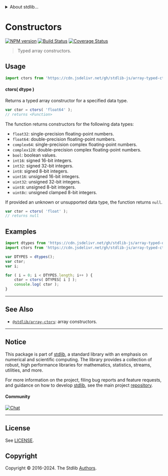 <!--

@license Apache-2.0

Copyright (c) 2024 The Stdlib Authors.

Licensed under the Apache License, Version 2.0 (the "License");
you may not use this file except in compliance with the License.
You may obtain a copy of the License at

   http://www.apache.org/licenses/LICENSE-2.0

Unless required by applicable law or agreed to in writing, software
distributed under the License is distributed on an "AS IS" BASIS,
WITHOUT WARRANTIES OR CONDITIONS OF ANY KIND, either express or implied.
See the License for the specific language governing permissions and
limitations under the License.

-->


<details>
  <summary>
    About stdlib...
  </summary>
  <p>We believe in a future in which the web is a preferred environment for numerical computation. To help realize this future, we've built stdlib. stdlib is a standard library, with an emphasis on numerical and scientific computation, written in JavaScript (and C) for execution in browsers and in Node.js.</p>
  <p>The library is fully decomposable, being architected in such a way that you can swap out and mix and match APIs and functionality to cater to your exact preferences and use cases.</p>
  <p>When you use stdlib, you can be absolutely certain that you are using the most thorough, rigorous, well-written, studied, documented, tested, measured, and high-quality code out there.</p>
  <p>To join us in bringing numerical computing to the web, get started by checking us out on <a href="https://github.com/stdlib-js/stdlib">GitHub</a>, and please consider <a href="https://opencollective.com/stdlib">financially supporting stdlib</a>. We greatly appreciate your continued support!</p>
</details>

# Constructors

[![NPM version][npm-image]][npm-url] [![Build Status][test-image]][test-url] [![Coverage Status][coverage-image]][coverage-url] <!-- [![dependencies][dependencies-image]][dependencies-url] -->

> Typed array constructors.

<!-- Section to include introductory text. Make sure to keep an empty line after the intro `section` element and another before the `/section` close. -->

<section class="intro">

</section>

<!-- /.intro -->

<!-- Package usage documentation. -->



<section class="usage">

## Usage

```javascript
import ctors from 'https://cdn.jsdelivr.net/gh/stdlib-js/array-typed-ctors@deno/mod.js';
```

#### ctors( dtype )

Returns a typed array constructor for a specified data type.

```javascript
var ctor = ctors( 'float64' );
// returns <Function>
```

The function returns constructors for the following data types:

-   `float32`: single-precision floating-point numbers.
-   `float64`: double-precision floating-point numbers.
-   `complex64`: single-precision complex floating-point numbers.
-   `complex128`: double-precision complex floating-point numbers.
-   `bool`: boolean values.
-   `int16`: signed 16-bit integers.
-   `int32`: signed 32-bit integers.
-   `int8`: signed 8-bit integers.
-   `uint16`: unsigned 16-bit integers.
-   `uint32`: unsigned 32-bit integers.
-   `uint8`: unsigned 8-bit integers.
-   `uint8c`: unsigned clamped 8-bit integers.

If provided an unknown or unsupported data type, the function returns `null`.

```javascript
var ctor = ctors( 'float' );
// returns null
```

</section>

<!-- /.usage -->

<!-- Package usage notes. Make sure to keep an empty line after the `section` element and another before the `/section` close. -->

<section class="notes">

</section>

<!-- /.notes -->

<!-- Package usage examples. -->

<section class="examples">

## Examples

<!-- eslint no-undef: "error" -->

```javascript
import dtypes from 'https://cdn.jsdelivr.net/gh/stdlib-js/array-typed-dtypes@deno/mod.js';
import ctors from 'https://cdn.jsdelivr.net/gh/stdlib-js/array-typed-ctors@deno/mod.js';

var DTYPES = dtypes();
var ctor;
var i;

for ( i = 0; i < DTYPES.length; i++ ) {
    ctor = ctors( DTYPES[ i ] );
    console.log( ctor );
}
```

</section>

<!-- /.examples -->

<!-- Section to include cited references. If references are included, add a horizontal rule *before* the section. Make sure to keep an empty line after the `section` element and another before the `/section` close. -->

<section class="references">

</section>

<!-- /.references -->

<!-- Section for related `stdlib` packages. Do not manually edit this section, as it is automatically populated. -->

<section class="related">

* * *

## See Also

-   <span class="package-name">[`@stdlib/array-ctors`][@stdlib/array/ctors]</span><span class="delimiter">: </span><span class="description">array constructors.</span>

</section>

<!-- /.related -->

<!-- Section for all links. Make sure to keep an empty line after the `section` element and another before the `/section` close. -->


<section class="main-repo" >

* * *

## Notice

This package is part of [stdlib][stdlib], a standard library with an emphasis on numerical and scientific computing. The library provides a collection of robust, high performance libraries for mathematics, statistics, streams, utilities, and more.

For more information on the project, filing bug reports and feature requests, and guidance on how to develop [stdlib][stdlib], see the main project [repository][stdlib].

#### Community

[![Chat][chat-image]][chat-url]

---

## License

See [LICENSE][stdlib-license].


## Copyright

Copyright &copy; 2016-2024. The Stdlib [Authors][stdlib-authors].

</section>

<!-- /.stdlib -->

<!-- Section for all links. Make sure to keep an empty line after the `section` element and another before the `/section` close. -->

<section class="links">

[npm-image]: http://img.shields.io/npm/v/@stdlib/array-typed-ctors.svg
[npm-url]: https://npmjs.org/package/@stdlib/array-typed-ctors

[test-image]: https://github.com/stdlib-js/array-typed-ctors/actions/workflows/test.yml/badge.svg?branch=v0.3.0
[test-url]: https://github.com/stdlib-js/array-typed-ctors/actions/workflows/test.yml?query=branch:v0.3.0

[coverage-image]: https://img.shields.io/codecov/c/github/stdlib-js/array-typed-ctors/main.svg
[coverage-url]: https://codecov.io/github/stdlib-js/array-typed-ctors?branch=main

<!--

[dependencies-image]: https://img.shields.io/david/stdlib-js/array-typed-ctors.svg
[dependencies-url]: https://david-dm.org/stdlib-js/array-typed-ctors/main

-->

[chat-image]: https://img.shields.io/gitter/room/stdlib-js/stdlib.svg
[chat-url]: https://app.gitter.im/#/room/#stdlib-js_stdlib:gitter.im

[stdlib]: https://github.com/stdlib-js/stdlib

[stdlib-authors]: https://github.com/stdlib-js/stdlib/graphs/contributors

[umd]: https://github.com/umdjs/umd
[es-module]: https://developer.mozilla.org/en-US/docs/Web/JavaScript/Guide/Modules

[deno-url]: https://github.com/stdlib-js/array-typed-ctors/tree/deno
[deno-readme]: https://github.com/stdlib-js/array-typed-ctors/blob/deno/README.md
[umd-url]: https://github.com/stdlib-js/array-typed-ctors/tree/umd
[umd-readme]: https://github.com/stdlib-js/array-typed-ctors/blob/umd/README.md
[esm-url]: https://github.com/stdlib-js/array-typed-ctors/tree/esm
[esm-readme]: https://github.com/stdlib-js/array-typed-ctors/blob/esm/README.md
[branches-url]: https://github.com/stdlib-js/array-typed-ctors/blob/main/branches.md

[stdlib-license]: https://raw.githubusercontent.com/stdlib-js/array-typed-ctors/main/LICENSE

<!-- <related-links> -->

[@stdlib/array/ctors]: https://github.com/stdlib-js/array-ctors/tree/deno

<!-- </related-links> -->

</section>

<!-- /.links -->

